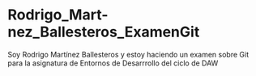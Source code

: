 # Rodrigo_Mart-nez_Ballesteros_ExamenGit
Soy Rodrigo Martínez Ballesteros y estoy haciendo un examen sobre Git para la asignatura de Entornos de Desarrrollo del ciclo de DAW
